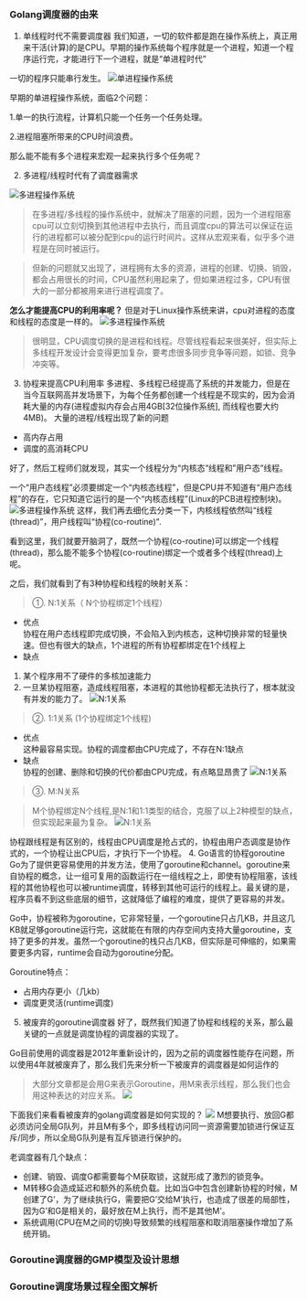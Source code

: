 <!-- ## goroutine 调度机制 -->

### Golang调度器的由来
1. 单线程时代不需要调度器
我们知道，一切的软件都是跑在操作系统上，真正用来干活(计算)的是CPU。早期的操作系统每个程序就是一个进程，知道一个程序运行完，才能进行下一个进程，就是“单进程时代”

一切的程序只能串行发生。
![单进程操作系统](https://yds-01.coding.net/p/Summary-of-notes/d/Summary-of-notes/git/raw/master/images/go/go_01.png)

早期的单进程操作系统，面临2个问题：

1.单一的执行流程，计算机只能一个任务一个任务处理。

2.进程阻塞所带来的CPU时间浪费。

那么能不能有多个进程来宏观一起来执行多个任务呢？

2. 多进程/线程时代有了调度器需求

![多进程操作系统](https://yds-01.coding.net/p/Summary-of-notes/d/Summary-of-notes/git/raw/master/images/go/go_02.png)
> 在多进程/多线程的操作系统中，就解决了阻塞的问题，因为一个进程阻塞cpu可以立刻切换到其他进程中去执行，而且调度cpu的算法可以保证在运行的进程都可以被分配到cpu的运行时间片。这样从宏观来看，似乎多个进程是在同时被运行。

> 但新的问题就又出现了，进程拥有太多的资源，进程的创建、切换、销毁，都会占用很长的时间，CPU虽然利用起来了，但如果进程过多，CPU有很大的一部分都被用来进行进程调度了。

**怎么才能提高CPU的利用率呢？**
但是对于Linux操作系统来讲，cpu对进程的态度和线程的态度是一样的。
![多进程操作系统](https://yds-01.coding.net/p/Summary-of-notes/d/Summary-of-notes/git/raw/master/images/go/go_03.png)
> 很明显，CPU调度切换的是进程和线程。尽管线程看起来很美好，但实际上多线程开发设计会变得更加复杂，要考虑很多同步竞争等问题，如锁、竞争冲突等。

3. 协程来提高CPU利用率
多进程、多线程已经提高了系统的并发能力，但是在当今互联网高并发场景下，为每个任务都创建一个线程是不现实的，因为会消耗大量的内存(进程虚拟内存会占用4GB[32位操作系统], 而线程也要大约4MB)。
大量的进程/线程出现了新的问题
- 高内存占用
- 调度的高消耗CPU

好了，然后工程师们就发现，其实一个线程分为“内核态“线程和”用户态“线程。

一个“用户态线程”必须要绑定一个“内核态线程”，但是CPU并不知道有“用户态线程”的存在，它只知道它运行的是一个“内核态线程”(Linux的PCB进程控制块)。
![多进程操作系统](https://yds-01.coding.net/p/Summary-of-notes/d/Summary-of-notes/git/raw/master/images/go/go_04.png)
这样，我们再去细化去分类一下，内核线程依然叫“线程(thread)”，用户线程叫“协程(co-routine)".

​看到这里，我们就要开脑洞了，既然一个协程(co-routine)可以绑定一个线程(thread)，那么能不能多个协程(co-routine)绑定一个或者多个线程(thread)上呢。

之后，我们就看到了有3种协程和线程的映射关系：
> ①. N:1关系（ N个协程绑定1个线程）
- 优点  
协程在用户态线程即完成切换，不会陷入到内核态，这种切换非常的轻量快速。但也有很大的缺点，1个进程的所有协程都绑定在1个线程上
- 缺点  
1. 某个程序用不了硬件的多核加速能力  
2. 一旦某协程阻塞，造成线程阻塞，本进程的其他协程都无法执行了，根本就没有并发的能力了。
![N:1关系](https://yds-01.coding.net/p/Summary-of-notes/d/Summary-of-notes/git/raw/master/images/go/go_N1.png)
> ②. 1:1关系  (1个协程绑定1个线程)  
- 优点  
这种最容易实现。协程的调度都由CPU完成了，不存在N:1缺点
- 缺点  
协程的创建、删除和切换的代价都由CPU完成，有点略显昂贵了
![N:1关系](https://yds-01.coding.net/p/Summary-of-notes/d/Summary-of-notes/git/raw/master/images/go/go_11.png)

> ③. M:N关系  


> M个协程绑定N个线程,是N:1和1:1类型的结合，克服了以上2种模型的缺点，但实现起来最为复杂。
![N:1关系](https://yds-01.coding.net/p/Summary-of-notes/d/Summary-of-notes/git/raw/master/images/go/go_MN.png)

协程跟线程是有区别的，线程由CPU调度是抢占式的，协程由用户态调度是协作式的，一个协程让出CPU后，才执行下一个协程。
4. Go语言的协程goroutine
Go为了提供更容易使用的并发方法，使用了goroutine和channel。goroutine来自协程的概念，让一组可复用的函数运行在一组线程之上，即使有协程阻塞，该线程的其他协程也可以被runtime调度，转移到其他可运行的线程上。最关键的是，程序员看不到这些底层的细节，这就降低了编程的难度，提供了更容易的并发。

Go中，协程被称为goroutine，它非常轻量，一个goroutine只占几KB，并且这几KB就足够goroutine运行完，这就能在有限的内存空间内支持大量goroutine，支持了更多的并发。虽然一个goroutine的栈只占几KB，但实际是可伸缩的，如果需要更多内容，runtime会自动为goroutine分配。

Goroutine特点：
- 占用内存更小（几kb）
- 调度更灵活(runtime调度)

5. 被废弃的goroutine调度器
好了，既然我们知道了协程和线程的关系，那么最关键的一点就是调度协程的调度器的实现了。

Go目前使用的调度器是2012年重新设计的，因为之前的调度器性能存在问题，所以使用4年就被废弃了，那么我们先来分析一下被废弃的调度器是如何运作的

> 大部分文章都是会用G来表示Goroutine，用M来表示线程，那么我们也会用这种表达的对应关系。
![](go_flag.png)

下面我们来看看被废弃的golang调度器是如何实现的？
![](go_oldSchedule.png)
M想要执行、放回G都必须访问全局G队列，并且M有多个，即多线程访问同一资源需要加锁进行保证互斥/同步，所以全局G队列是有互斥锁进行保护的。

老调度器有几个缺点：
- 创建、销毁、调度G都需要每个M获取锁，这就形成了激烈的锁竞争。
- M转移G会造成延迟和额外的系统负载。比如当G中包含创建新协程的时候，M创建了G’，为了继续执行G，需要把G’交给M’执行，也造成了很差的局部性，因为G’和G是相关的，最好放在M上执行，而不是其他M'。
- 系统调用(CPU在M之间的切换)导致频繁的线程阻塞和取消阻塞操作增加了系统开销。


### Goroutine调度器的GMP模型及设计思想

### Goroutine调度场景过程全图文解析


